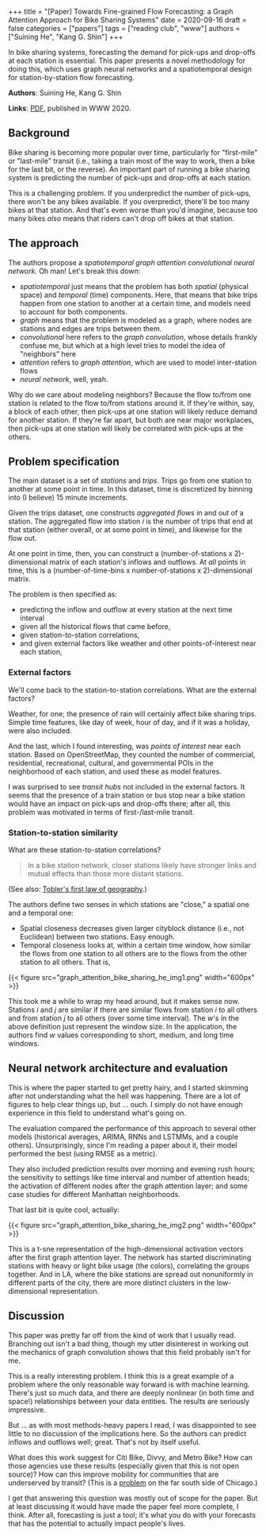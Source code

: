 +++
title = "[Paper] Towards Fine-grained Flow Forecasting: a Graph Attention Approach for Bike Sharing Systems"
date = 2020-09-16
draft = false
categories = ["papers"]
tags = ["reading club", "www"]
authors = ["Suining He", "Kang G. Shin"]
+++

In bike sharing systems, forecasting the demand for pick-ups and drop-offs at each station is essential. This paper presents a novel methodology for doing this, which uses graph neural networks and a spatiotemporal design for station-by-station flow forecasting.

<!--more-->

**Authors**: Suining He, Kang G. Shin

**Links**: [PDF](https://rtcl.eecs.umich.edu/rtclweb/assets/publications/2020/he-www-2020-gbikes.pdf), published in WWW 2020.



## Background
Bike sharing is becoming more popular over time, particularly for "first-mile" or "last-mile" transit (i.e., taking a train most of the way to work, then a bike for the last bit, or the reverse).
An important part of running a bike sharing system is predicting the number of pick-ups and drop-offs at each station. 

This is a challenging problem. If you underpredict the number of pick-ups, there won't be any bikes available. If you overpredict, there'll be too many bikes at that station. And that's even worse than you'd imagine, because too many bikes *also* means that riders can't drop off bikes at that station.


## The approach
The authors propose a *spatiotemporal graph attention convolutional neural network.* Oh man! Let's break this down:

 * *spatiotemporal* just means that the problem has both *spatial* (physical space) and *temporal* (time) components. Here, that means that bike trips happen from one station to another at a certain time, and models need to account for both components.
 * *graph* means that the problem is modeled as a graph, where nodes are stations and edges are trips between them.
 * *convolutional* here refers to the *graph convolution*, whose details frankly confuse me, but which at a high level tries to model the idea of "neighbors" here 
 * *attention* refers to *graph attention*, which are used to model inter-station flows 
 * *neural network*, well, yeah.

Why do we care about modeling neighbors? Because the flow to/from one station is related to the flow to/from stations around it. If they're within, say, a block of each other, then pick-ups at one station will likely reduce demand for another station. If they're far apart, but both are near major workplaces, then pick-ups at one station will likely be correlated with pick-ups at the others.


## Problem specification
The main dataset is a set of *stations* and *trips*. Trips go from one station to another at some point in time. In this dataset, time is discretized by binning into (I believe) 15 minute increments.

Given the trips dataset, one constructs *aggregated flows* in and out of a station. The aggregated flow into station *i* is the number of trips that end at that station (either overall, or at some point in time), and likewise for the flow out.

At one point in time, then, you can construct a (number-of-stations x 2)-dimensional matrix of each station's inflows and outflows. At *all* points in time, this is a (number-of-time-bins x number-of-stations x 2)-dimensional matrix.

The problem is then specified as:
 * predicting the inflow and outflow at every station at the next time interval
 * given all the historical flows that came before,
 * given station-to-station correlations,
 * and given external factors like weather and other points-of-interest near each station,


### External factors
We'll come back to the station-to-station correlations. What are the external factors?

Weather, for one; the presence of rain will certainly affect bike sharing trips.
Simple time features, like day of week, hour of day, and if it was a holiday, were also included.

And the last, which I found interesting, was *points of interest* near each station. Based on OpenStreetMap, they counted the number of commercial, residential, recreational, cultural, and governmental POIs in the neighborhood of each station, and used these as model features.

I was surprised to see *transit hubs* not included in the external factors. It seems that the presence of a train station or bus stop near a bike station would have an impact on pick-ups and drop-offs there; after all, this problem was motivated in terms of first-/last-mile transit. 


### Station-to-station similarity
What are these station-to-station correlations? 

> In a bike station network, closer stations likely have stronger links and mutual effects than those more distant stations.

(See also: [Tobler's first law of geography](https://en.wikipedia.org/wiki/Tobler%27s_first_law_of_geography).)

The authors define two senses in which stations are "close," a spatial one and a temporal one:
 * Spatial closeness decreases given larger cityblock distance (i.e., not Euclidean) between two stations. Easy enough.
 * Temporal closeness looks at, within a certain time window, how similar the flows from one station to all others are to the flows from the other station to all others. That is,

{{< figure src="graph_attention_bike_sharing_he_img1.png" width="600px" >}}

This took me a while to wrap my head around, but it makes sense now. Stations *i* and *j* are similar if there are similar flows from station *i* to all others and from station *j* to all others (over some time interval). The *w*'s in the above definition just represent the window size. In the application, the authors find *w* values corresponding to short, medium, and long time windows.


## Neural network architecture and evaluation
This is where the paper started to get pretty hairy, and I started skimming after not understanding what the hell was happening. There are a lot of figures to help clear things up, but ... ouch. I simply do not have enough experience in this field to understand what's going on.

The evaluation compared the performance of this approach to several other models (historical averages, ARIMA, RNNs and LSTMMs, and a couple others). Unsurprisingly, since I'm reading a paper about it, their model performed the best (using RMSE as a metric).

They also included prediction results over morning and evening rush hours; the sensitivity to settings like time interval and number of attention heads; the activation of different nodes after the graph attention layer; and some case studies for different Manhattan neighborhoods.

That last bit is quite cool, actually:

{{< figure src="graph_attention_bike_sharing_he_img2.png" width="600px" >}}

This is a t-sne representation of the high-dimensional activation vectors after the first graph attention layer. The network has started discriminating stations with heavy or light bike usage (the colors), correlating the groups together. And in LA, where the bike stations are spread out nonuniformly in different parts of the city, there are more distinct clusters in the low-dimensional representation.


## Discussion
This paper was pretty far off from the kind of work that I usually read. Branching out isn't a bad thing, though my utter disinterest in working out the mechanics of graph convolution shows that this field probably isn't for me.

This is a really interesting problem. I think this is a great example of a problem where the only reasonable way forward is with machine learning. There's just so much data, and there are deeply nonlinear (in both time and space!) relationships between your data entities. The results are seriously impressive. 

But ... as with most methods-heavy papers I read, I was disappointed to see little to no discussion of the implications here. So the authors can predict inflows and outflows well; great. That's not by itself useful.

What does this work suggest for Citi Bike, Divvy, and Metro Bike? How can those agencies use these results (especially given that this is not open source)? How can this improve mobility for communities that are underserved by transit? (This is a [problem](https://blockclubchicago.org/2020/07/16/divvy-expands-to-far-south-side-with-16-5-miles-of-bike-lanes-coming/) on the far south side of Chicago.)

I get that answering this question was mostly out of scope for the paper. But at least discussing it would have made the paper feel more complete, I think. After all, forecasting is just a tool; it's what you do with your forecasts that has the potential to actually impact people's lives.
